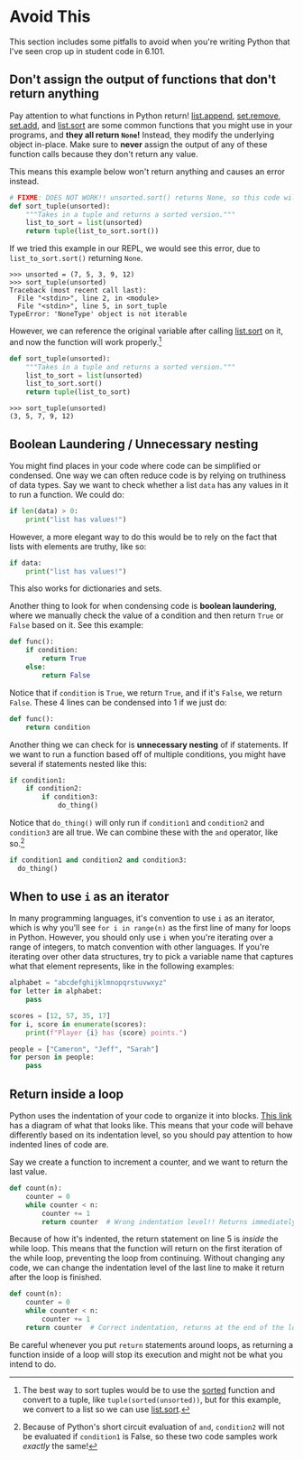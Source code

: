 # Avoid This

This section includes some pitfalls to avoid when you're writing Python that
I've seen crop up in student code in 6.101.

## Don't assign the output of functions that don't return anything

Pay attention to what functions in Python return! [list.append], [set.remove],
[set.add], and [list.sort] are some common functions that you might use in your
programs, and **they all return `None`!** Instead, they modify the underlying
object in-place. Make sure to **never** assign the output of any of these
function calls because they don't return any value.

This means this example below won't return anything and causes an error instead.

```python linenums="1"
# FIXME: DOES NOT WORK!! unsorted.sort() returns None, so this code will fail!
def sort_tuple(unsorted):
    """Takes in a tuple and returns a sorted version."""
    list_to_sort = list(unsorted)
    return tuple(list_to_sort.sort())
```

If we tried this example in our REPL, we would see this error, due to
`list_to_sort.sort()` returning `None`.

```pycon
>>> unsorted = (7, 5, 3, 9, 12)
>>> sort_tuple(unsorted)
Traceback (most recent call last):
  File "<stdin>", line 2, in <module>
  File "<stdin>", line 5, in sort_tuple
TypeError: 'NoneType' object is not iterable
```

However, we can reference the original variable after calling [list.sort] on it,
and now the function will work properly.[^sort]

```python linenums="1"
def sort_tuple(unsorted):
    """Takes in a tuple and returns a sorted version."""
    list_to_sort = list(unsorted)
    list_to_sort.sort()
    return tuple(list_to_sort)
```

```pycon
>>> sort_tuple(unsorted)
(3, 5, 7, 9, 12)
```

[^sort]:
    The best way to sort tuples would be to use the [sorted] function and
    convert to a tuple, like `tuple(sorted(unsorted))`, but for this example, we
    convert to a list so we can use [list.sort].

[list.append]:
  https://docs.python.org/3/library/stdtypes.html#mutable-sequence-types
[list.sort]: https://docs.python.org/3/library/stdtypes.html#list.sort
[set.add]: https://docs.python.org/3/library/stdtypes.html#frozenset.add
[set.remove]: https://docs.python.org/3/library/stdtypes.html#frozenset.remove
[sorted]: https://docs.python.org/3/library/functions.html#sorted

## Boolean Laundering / Unnecessary nesting

You might find places in your code where code can be simplified or condensed.
One way we can often reduce code is by relying on truthiness of data types. Say
we want to check whether a list `data` has any values in it to run a function.
We could do:

```python
if len(data) > 0:
    print("list has values!")
```

However, a more elegant way to do this would be to rely on the fact that lists
with elements are truthy, like so:

```python
if data:
    print("list has values!")
```

This also works for dictionaries and sets.

Another thing to look for when condensing code is **boolean laundering**, where
we manually check the value of a condition and then return `True` or `False`
based on it. See this example:

```python
def func():
    if condition:
        return True
    else:
        return False
```

Notice that if `condition` is `True`, we return `True`, and if it's `False`, we
return `False`. These 4 lines can be condensed into 1 if we just do:

```python
def func():
    return condition
```

Another thing we can check for is **unnecessary nesting** of if statements. If
we want to run a function based off of multiple conditions, you might have
several if statements nested like this:

```python
if condition1:
    if condition2:
        if condition3:
            do_thing()
```

Notice that `do_thing()` will only run if `condition1` and `condition2` and
`condition3` are all true. We can combine these with the `and` operator, like
so.[^sce]

```python
if condition1 and condition2 and condition3:
  do_thing()
```

[^sce]:
    Because of Python's short circuit evaluation of `and`, `condition2` will not
    be evaluated if `condition1` is False, so these two code samples work
    _exactly_ the same!

## When to use `i` as an iterator

In many programming languages, it's convention to use `i` as an iterator, which
is why you'll see `for i in range(n)` as the first line of many for loops in
Python. However, you should only use `i` when you're iterating over a range of
integers, to match convention with other languages. If you're iterating over
other data structures, try to pick a variable name that captures what that
element represents, like in the following examples:

```python
alphabet = "abcdefghijklmnopqrstuvwxyz"
for letter in alphabet:
    pass

scores = [12, 57, 35, 17]
for i, score in enumerate(scores):
    print(f"Player {i} has {score} points.")

people = ["Cameron", "Jeff", "Sarah"]
for person in people:
    pass
```

## Return inside a loop

Python uses the indentation of your code to organize it into blocks. [This
link][indentation] has a diagram of what that looks like. This means that your
code will behave differently based on its indentation level, so you should pay
attention to how indented lines of code are.

Say we create a function to increment a counter, and we want to return the last
value.

```python linenums="1"
def count(n):
    counter = 0
    while counter < n:
        counter += 1
        return counter  # Wrong indentation level!! Returns immediately.
```

Because of how it's indented, the return statement on line 5 is _inside_ the
while loop. This means that the function will return on the first iteration of
the while loop, preventing the loop from continuing. Without changing any code,
we can change the indentation level of the last line to make it return after the
loop is finished.

```python linenums="1"
def count(n):
    counter = 0
    while counter < n:
        counter += 1
    return counter  # Correct indentation, returns at the end of the loop.
```

Be careful whenever you put `return` statements around loops, as returning a
function inside of a loop will stop its execution and might not be what you
intend to do.

[indentation]: https://www.geeksforgeeks.org/indentation-in-python/
